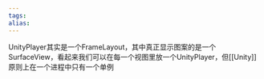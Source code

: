 ```yaml
---
tags: 
alias:
---
```

UnityPlayer其实是一个FrameLayout，其中真正显示图案的是一个SurfaceView，看起来我们可以在每一个视图里放一个UnityPlayer，但[[Unity]]原则上在一个进程中只有一个单例



